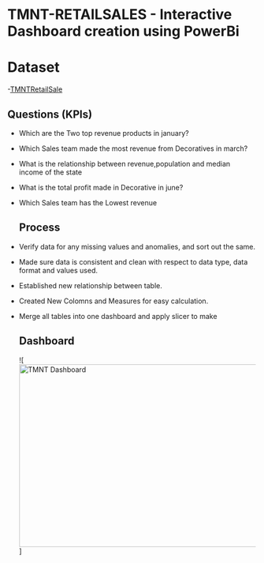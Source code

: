 # TMNT-RETAILSALES - Interactive Dashboard creation using PowerBi

# Dataset
-[TMNTRetailSale](https://github.com/AuduMoses1/PowerBi_Project/blob/main/TNMTRetailsales.xlsx)

## Questions (KPIs)
- Which are the Two top revenue products in january?
- Which Sales team made the most revenue from Decoratives in march?
- What is the relationship between revenue,population and median income of the state
- What is the total profit made in Decorative in june?
- Which Sales team has the Lowest revenue

  ## Process
- Verify data for any missing values and anomalies, and sort out the same.
- Made sure data is consistent and clean with respect to data type, data format and values used.
- Established new relationship between table. 
- Created New Colomns and Measures for easy calculation.
- Merge all tables into one dashboard and apply slicer to make

  ## Dashboard
  ![<img width="660" height="370" alt="TMNT Dashboard" src="https://github.com/user-attachments/assets/b4b61f46-8c94-4713-8b3c-d2db898f3fbb" />
]
